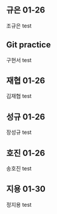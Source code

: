 ## 규은 01-26

조규은 test

## Git practice

구현서 test

## 재협 01-26 

김재협 test

## 성규 01-26

장성규 test

## 호진 01-26

송호진 test

## 지용 01-30

정지용 test
